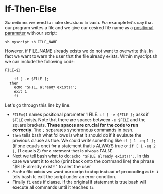 
# If-Then-Else


Sometimes we need to make decisions in bash.  For example let's say that our program writes a file and we give our desired file name as a [positional parameter](positional_params.md) with our script:

```
sh myscript.sh FILE_NAME
```

However, if FILE_NAME already exists we do not want to overwrite this. In fact we want to warn the user that the file already exists. Within myscript.sh we can include the following code:

```
FILE=$1

	if [ -e $FILE ]; 
  then
	echo "$FILE already exists!"; 
	exit 1
	fi
```

Let's go through this line by line. 

* `FILE=$1` names positional parameter 1 FILE. `if [ -e $FILE ];` asks if `$FILE` exists. Note that there are spaces between `-e $FILE` and the square brackets. **These spaces are crucial for the code to run correctly**. The `;` separates synchronous commands in bash. 
* `then` tells bash what follows is what it should do if it evulaute the previous clause as true. We could write something like `if [ 1 -eq 1 ];` (if one equals one) for a statement that is ALWAYS true or `if [ 1 -eq 2 ];` (1 equals 2) for a statment that is always FALSE.
* Next we tell bash what to do: `echo "$FILE already exists!";`. In this case we want it to echo (print back onto the command line) the phrase "$FILE already exists!" to alert the user.
* As the file exists we want our script to stop instead of proceeding `exit 1` tells bash to exit the script under an error condition. 
* Finally `fi` ends if clause. If the original if statement is true bash will execute all commands until it reaches `fi`.

